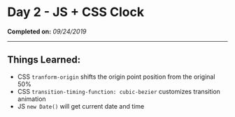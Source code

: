 # Day 2 - JS + CSS Clock

**Completed on:** _09/24/2019_

---

## Things Learned:

-   CSS `tranform-origin` shifts the origin point position from the original 50%
-   CSS `transition-timing-function: cubic-bezier` customizes transition animation
-   JS `new Date()` will get current date and time

